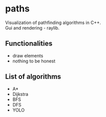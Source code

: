 # paths
Visualization of pathfinding algorithms in C++. \
Gui and rendering - raylib.

## Functionalities
- draw elements
- nothing to be honest

## List of algorithms
- A*
- Dijkstra
- BFS
- DFS
- YOLO